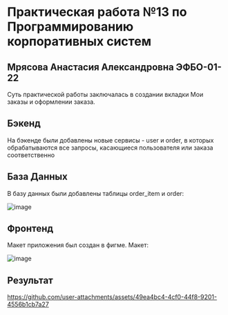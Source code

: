 # Практическая работа №13 по Программированию корпоративных систем

## Мрясова Анастасия Александровна ЭФБО-01-22

Суть практической работы заключалась в создании вкладки Мои заказы и оформлении заказа. 

##  Бэкенд
На бэкенде были добавлены новые сервисы - user и order, в которых обрабатываются все запросы, касающиеся пользователя или заказа соответственно

## База Данных
В базу данных были добавлены таблицы order_item и order:

![image](https://github.com/user-attachments/assets/1c45b477-23d3-4dbf-beb6-4ed84dbea7a0)


## Фронтенд
Макет приложения был создан в фигме. Макет:

![image](https://github.com/user-attachments/assets/4db0698f-e6ce-4ec2-b968-23b76a18b987)

## Результат

https://github.com/user-attachments/assets/49ea4bc4-4cf0-44f8-9201-4556b1cb7a27


